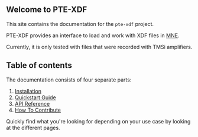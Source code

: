 ## Welcome to PTE-XDF

This site contains the documentation for the
`pte-xdf` project.

PTE-XDF provides an interface to load and work with XDF files in [MNE](https://mne.tools/).

Currently, it is only tested with files that were recorded with TMSi amplifiers.

## Table of contents

The documentation consists of four separate parts:

1. [Installation](installation.md)
2. [Quickstart Guide](quickstart-guide.md)
3. [API Reference](api-reference.md)
4. [How To Contribute](contribute.md)

Quickly find what you're looking for depending on
your use case by looking at the different pages.

